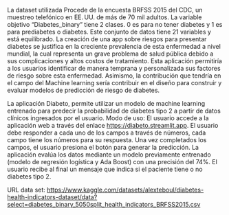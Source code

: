 La dataset utilizada Procede de la encuesta BRFSS 2015 del CDC, un muestreo telefónico en EE. UU. de más de 70 mil adultos. La variable objetivo “Diabetes_binary” tiene 2 clases. 0 es para no tener diabetes y 1 es para prediabetes o diabetes. Este conjunto de datos tiene 21 variables y está equilibrado.
La creación de una app sobre riesgos para presentar diabetes se justifica en la creciente prevalencia de esta enfermedad a nivel mundial, la cual representa un grave problema de salud pública debido a sus complicaciones y altos costos de tratamiento. Esta aplicación permitiría a los usuarios identificar de manera temprana y personalizada sus factores de riesgo sobre esta enfermedad.
Asimismo, la contribución que tendría en el campo del Machine learning sería contribuir en el diseño para construir y evaluar modelos de predicción de riesgo de diabetes.

La aplicación Diabeto, permite utilizar un modelo de machine learning entrenado para predecir la probabilidad de diabetes tipo 2 a partir de datos clínicos ingresados por el usuario. 
Modo de uso:
El usuario accede a la aplicación web a través del enlace https://diabeto.streamlit.app.
El usuario debe responder a cada uno de los campos a través de números, cada campo tiene los números para su respuesta.
Una vez completados los campos, el usuario presiona el botón para generar la predicción.
La aplicación evalúa los datos mediante un modelo previamente entrenado (modelo de regresión logística y Ada Boost) con una precisión del 74%. El usuario recibe al final un mensaje que indica si el paciente tiene o no diabetes tipo 2.

URL data set: https://www.kaggle.com/datasets/alexteboul/diabetes-health-indicators-dataset/data?select=diabetes_binary_5050split_health_indicators_BRFSS2015.csv
